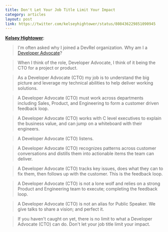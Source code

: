 ```yaml
---
title: Don't Let Your Job Title Limit Your Impact
category: articles
layout: post
link: https://twitter.com/kelseyhightower/status/808436229851090945
---
```


**[Kelsey Hightower][link-1]**:

> I'm often asked why I joined a DevRel organization. Why am I a [Developer
> Advocate][link-2]?

> When I think of the role, Developer Advocate, I think of it being the CTO for
> a project or product.

> As a Developer Advocate (CTO) my job is to understand the big picture and
> leverage my technical abilities to help deliver working solutions.

> A Developer Advocate (CTO) must work across departments including Sales,
> Product, and Engineering to form a customer driven feedback loop.

> A Developer Advocate (CTO) works with C level executives to explain the
> business value, and can jump on a whiteboard with their engineers.

> A Developer Advocate (CTO) listens.

> A Developer Advocate (CTO) recognizes patterns across customer conversations
> and distills them into actionable items the team can deliver.

> A Developer Advocate (CTO) tracks key issues, does what they can to fix them,
> then follows up with the customer. This is the feedback loop.

> A Developer Advocate (CTO) is not a lone wolf and relies on a strong Product
> and Engineering team to execute; completing the feedback loop.

> A Developer Advocate (CTO) is not an alias for Public Speaker. We give talks
> to share a vision; and perfect it.

> If you haven't caught on yet, there is no limit to what a Developer Advocate
> (CTO) can do. Don't let your job title limit your impact.

[link-1]: https://twitter.com/kelseyhightower
[link-2]: https://en.wikipedia.org/wiki/Platform_evangelism
